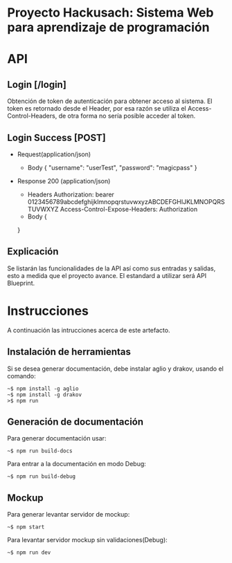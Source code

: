 # Proyecto Hackusach: Sistema Web para aprendizaje de programación

# API 

## Login [/login]
Obtención de token de autenticación para obtener acceso al sistema. El token es retornado desde el Header, 
por esa razón se utiliza el Access-Control-Headers, de otra forma no sería posible acceder al token.

## Login Success  [POST]
+ Request(application/json)

    + Body
    {
        "username": "userTest",
        "password": "magicpass"
    }

+ Response 200 (application/json)
    
    + Headers
        Authorization: bearer 0123456789abcdefghijklmnopqrstuvwxyzABCDEFGHIJKLMNOPQRSTUVWXYZ
        Access-Control-Expose-Headers: Authorization
    + Body
    {

    }


## Explicación

Se listarán las funcionalidades de la API así como sus entradas y salidas, esto 
a medida que el proyecto avance.
El estandard a utilizar será API Blueprint.

# Instrucciones

A continuación las intrucciones acerca de este artefacto.

## Instalación de herramientas

Si se desea generar documentación, debe instalar aglio y drakov, usando el comando:

```console
~$ npm install -g aglio
~$ npm install -g drakov
>$ npm run  

```

## Generación de documentación

Para generar documentación usar:

```console
~$ npm run build-docs

```

Para entrar a la documentación en modo Debug:

```console
~$ npm run build-debug

```

## Mockup

Para generar levantar servidor de mockup:

```console
~$ npm start

```

Para levantar servidor mockup sin validaciones(Debug):

```console
~$ npm run dev

```